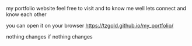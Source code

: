 my portfolio website
feel free to visit and to know me well lets connect and know each other


you can open it on your browser https://tzgold.github.io/my_portfolio/

nothing changes if nothing changes
